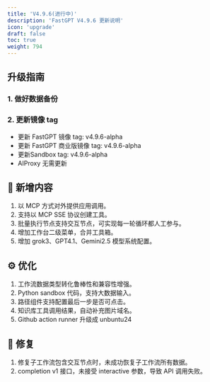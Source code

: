 ```yaml
---
title: 'V4.9.6(进行中)'
description: 'FastGPT V4.9.6 更新说明'
icon: 'upgrade'
draft: false
toc: true
weight: 794
---
```


## 升级指南
### 1. 做好数据备份

### 2. 更新镜像 tag

- 更新 FastGPT 镜像 tag: v4.9.6-alpha
- 更新 FastGPT 商业版镜像 tag: v4.9.6-alpha
-  更新Sandbox tag: v4.9.6-alpha
- AIProxy 无需更新



## 🚀 新增内容

1. 以 MCP 方式对外提供应用调用。
2. 支持以 MCP SSE 协议创建工具。
3. 批量执行节点支持交互节点，可实现每一轮循环都人工参与。
4. 增加工作台二级菜单，合并工具箱。
5. 增加 grok3、GPT4.1、Gemini2.5 模型系统配置。

## ⚙️ 优化

1. 工作流数据类型转化鲁棒性和兼容性增强。
2. Python sandbox 代码，支持大数据输入。
3. 路径组件支持配置最后一步是否可点击。
4. 知识库工具调用结果，自动补充图片域名。
5. Github action runner 升级成 unbuntu24

## 🐛 修复

1. 修复子工作流包含交互节点时，未成功恢复子工作流所有数据。
2. completion v1 接口，未接受 interactive 参数，导致 API 调用失败。